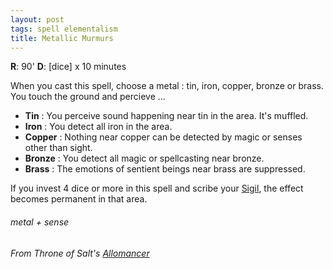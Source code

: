 ```yaml
---
layout: post
tags: spell elementalism
title: Metallic Murmurs
---
```

**R**: 90'  **D**: [dice] x 10 minutes

When you cast this spell, choose a metal : tin, iron, copper, bronze or brass. You touch the ground and percieve ...
 
 - **Tin** : You perceive sound happening near tin in the area. It's muffled.
 - **Iron** : You detect all iron in the area.
 - **Copper** : Nothing near copper can be detected by magic or senses other than sight.
 - **Bronze** : You detect all magic or spellcasting near bronze.
 - **Brass** : The emotions of sentient beings near brass are suppressed.

If you invest 4 dice or more in this spell and scribe your [Sigil](https://saltygoo.github.io/spells/#lexicon), the effect becomes permanent in that area.

###### metal + sense
###### From Throne of Salt's [Allomancer](http://throneofsalt.blogspot.com/2018/05/class-allomancer.html)
